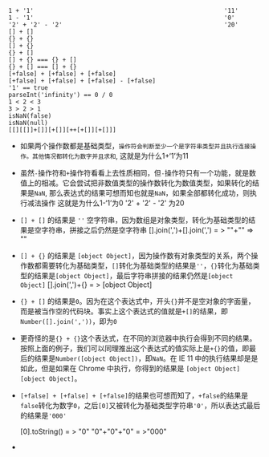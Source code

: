 ```
1 + '1'                                                     '11'
1 - '1'                                                     '0'
'2' + '2' - '2'                                             '20'
[] + []
{} + {}
[] + {}
{} + []
[] + {} === {} + []
{} + [] === [] + {}
[+false] + [+false] + [+false]
[+false] + [+false] + [+false] - [+false]
'1' == true
parseInt('infinity') == 0 / 0
1 < 2 < 3
3 > 2 > 1
isNaN(false)
isNaN(null)
[[][[]]+[]][+[]][++[+[]][+[]]]

```

- 如果两个操作数都是基础类型，`操作符会判断至少一个是字符串类型并且执行连接操作。其他情况都转化为数字并且求和`,								这就是为什么1+‘1’为11

- 虽然`-`操作符和`+`操作符看看上去性质相同，但`-`操作符只有一个功能，就是数值上的相减。它会尝试把非数值类型的操作数转化为数值类型，如果转化的结果是`NaN`, 那么表达式的结果可想而知也就是`NaN`，如果全部都转化成功，则执行减法操作                  这就是为什么1-‘1’为0              '2' + '2' - '2' 为20

- `[] + []` 的结果是 `''` 空字符串，因为数组是对象类型，转化为基础类型的结果是空字符串，拼接之后仍然是空字符串                      [].join(',')+[].join(',') = > ""+"" => ""

- `[] + {}` 的结果是 `[object Object]`，因为操作数有对象类型的关系，两个操作数都需要转化为基础类型，`[]`转化为基础类型的结果是`''`，`{}`转化为基础类型的结果是`[object Object]`，最后字符串拼接的结果仍然是`[object Object]`    [].join(',')+{}  = > [object Object]

- `{} + []` 的结果是`0`。因为在这个表达式中，开头`{}`并不是空对象的字面量，而是被当作空的代码块。事实上这个表达式的值就是`+[]`的结果，即`Number([].join(','))`，即为`0`

- 更奇怪的是`{} + {}`这个表达式，在不同的浏览器中执行会得到不同的结果。
  按照上面的例子，我们可以同理推出这个表达式的值实际上是`+{}`的值，即最后的结果是`Number([object Object])`，即`NaN`。在 IE 11 中的执行结果却是是如此，但是如果在 Chrome 中执行，你得到的结果是 `[object Object][object Object]`。

- `[+false] + [+false] + [+false]`的结果也可想而知了，`+false`的结果是`false`转化为数字`0`，之后`[0]`又被转化为基础类型字符串`'0'`，所以表达式最后的结果是`'000'` 

   [0].toString() = > "0" "0"+"0"+"0" = >"000"

- ​